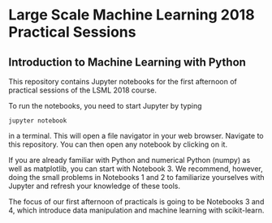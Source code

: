 # Large Scale Machine Learning 2018 Practical Sessions

## Introduction to Machine Learning with Python

This repository contains Jupyter notebooks for the first  afternoon of practical sessions of the LSML 2018 course.

To run the notebooks, you need to start Jupyter by typing

  ```jupyter notebook```

in a terminal. This will open a file navigator in your web browser. Navigate to this repository. You can then open any notebook by clicking on it.

If you are already familiar with Python and numerical Python (numpy) as well as matplotlib, you can start with Notebook 3. We recommend, however, doing the small problems in Notebooks 1 and 2 to familiarize yourselves with Jupyter and refresh your knowledge of these tools.

The focus of our first afternoon of practicals is going to be Notebooks 3 and 4, which introduce data manipulation and machine learning with scikit-learn.
